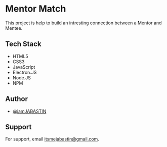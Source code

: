 
# Mentor Match

This project is help to build an intresting connection between a Mentor and Mentee.





## Tech Stack

* HTML5
* CSS3
* JavaScript
* Electron.JS
* Node.JS
* NPM


## Author

- [@iamJABASTIN](https://www.github.com/octokatherine)


## Support

For support, email itsmejabastin@gmail.com.

